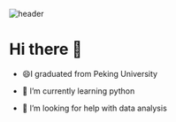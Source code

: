 ![header](https://capsule-render.vercel.app/api?type=wave&color=auto&height=300&section=header&text=welcome%20&fontSize=90)
# Hi there 👋 
- 😄I graduated from Peking University 

- 🌱 I’m currently learning python

- 🤔 I’m looking for help with data analysis
<!--
**kwon1015/kwon1015** is a ✨ _special_ ✨ repository because its `README.md` (this file) appears on your GitHub profile.

Here are some ideas to get you started:

- 🔭 I’m currently working on ...
- 🌱 I’m currently learning ...
- 👯 I’m looking to collaborate on ...
- 🤔 I’m looking for help with ...
- 💬 Ask me about ...
- 📫 How to reach me: ...
- 😄 Pronouns: ...
- ⚡ Fun fact: ...
-->
